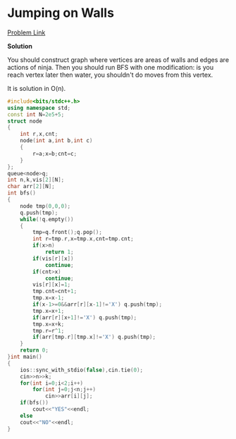 # Jumping on Walls

[Problem Link](https://codeforces.com/contest/199/problem/D)

**Solution**

You should construct graph where vertices are areas of walls and edges are actions of ninja. Then you should run BFS with one modification: 
is you reach vertex later then water, you shouldn't do moves from this vertex.

It is solution in O(n).

```cpp
#include<bits/stdc++.h>
using namespace std;
const int N=2e5+5;
struct node
{
    int r,x,cnt;
    node(int a,int b,int c)
    {
        r=a;x=b;cnt=c;
    }
};
queue<node>q;
int n,k,vis[2][N];
char arr[2][N];
int bfs()
{
    node tmp(0,0,0);
    q.push(tmp);
    while(!q.empty())
    {
        tmp=q.front();q.pop();
        int r=tmp.r,x=tmp.x,cnt=tmp.cnt;
        if(x>n)
            return 1;
        if(vis[r][x])
            continue;
        if(cnt>x)
            continue;
        vis[r][x]=1;
        tmp.cnt=cnt+1;
        tmp.x=x-1;
        if(x-1>=0&&arr[r][x-1]!='X') q.push(tmp);
        tmp.x=x+1;
        if(arr[r][x+1]!='X') q.push(tmp);
        tmp.x=x+k;
        tmp.r=r^1;
        if(arr[tmp.r][tmp.x]!='X') q.push(tmp);
    }
    return 0;
}int main()
{
    ios::sync_with_stdio(false),cin.tie(0);
    cin>>n>>k;
    for(int i=0;i<2;i++)
        for(int j=0;j<n;j++)
            cin>>arr[i][j];
    if(bfs())
        cout<<"YES"<<endl;
    else
    cout<<"NO"<<endl;
}
```
